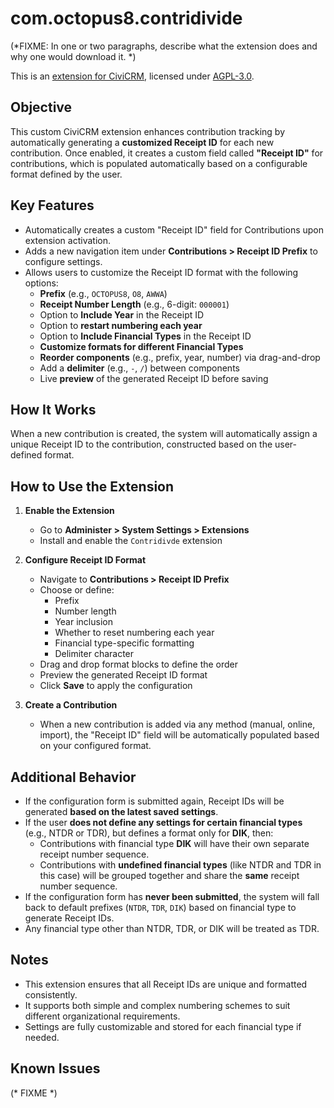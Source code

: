 # com.octopus8.contridivide
(*FIXME: In one or two paragraphs, describe what the extension does and why one would download it. *)

This is an [extension for CiviCRM](https://docs.civicrm.org/sysadmin/en/latest/customize/extensions/), licensed under [AGPL-3.0](LICENSE.txt).

## Objective

This custom CiviCRM extension enhances contribution tracking by automatically generating a **customized Receipt ID** for each new contribution. Once enabled, it creates a custom field called **"Receipt ID"** for contributions, which is populated automatically based on a configurable format defined by the user.

## Key Features

- Automatically creates a custom "Receipt ID" field for Contributions upon extension activation.
- Adds a new navigation item under **Contributions > Receipt ID Prefix** to configure settings.
- Allows users to customize the Receipt ID format with the following options:
  - **Prefix** (e.g., `OCTOPUS8`, `O8`, `AWWA`)
  - **Receipt Number Length** (e.g., 6-digit: `000001`)
  - Option to **Include Year** in the Receipt ID
  - Option to **restart numbering each year**
  - Option to **Include Financial Types** in the Receipt ID
  - **Customize formats for different Financial Types**
  - **Reorder components** (e.g., prefix, year, number) via drag-and-drop
  - Add a **delimiter** (e.g., `-`, `/`) between components
  - Live **preview** of the generated Receipt ID before saving

## How It Works

When a new contribution is created, the system will automatically assign a unique Receipt ID to the contribution, constructed based on the user-defined format.

## How to Use the Extension

1. **Enable the Extension**
   - Go to **Administer > System Settings > Extensions**
   - Install and enable the `Contridivde` extension

2. **Configure Receipt ID Format**
   - Navigate to **Contributions > Receipt ID Prefix**
   - Choose or define:
     - Prefix
     - Number length
     - Year inclusion
     - Whether to reset numbering each year
     - Financial type-specific formatting
     - Delimiter character
   - Drag and drop format blocks to define the order
   - Preview the generated Receipt ID format
   - Click **Save** to apply the configuration

3. **Create a Contribution**
   - When a new contribution is added via any method (manual, online, import), the "Receipt ID" field will be automatically populated based on your configured format.

## Additional Behavior

- If the configuration form is submitted again, Receipt IDs will be generated **based on the latest saved settings**.
- If the user **does not define any settings for certain financial types** (e.g., NTDR or TDR), but defines a format only for **DIK**, then:
  - Contributions with financial type **DIK** will have their own separate receipt number sequence.
  - Contributions with **undefined financial types** (like NTDR and TDR in this case) will be grouped together and share the **same** receipt number sequence.
- If the configuration form has **never been submitted**, the system will fall back to default prefixes (`NTDR`, `TDR`, `DIK`) based on financial type to generate Receipt IDs.
- Any financial type other than NTDR, TDR, or DIK will be treated as TDR.

## Notes

- This extension ensures that all Receipt IDs are unique and formatted consistently.
- It supports both simple and complex numbering schemes to suit different organizational requirements.
- Settings are fully customizable and stored for each financial type if needed.

## Known Issues

(* FIXME *)
